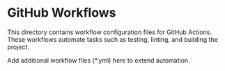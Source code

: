 # GitHub Workflows

This directory contains workflow configuration files for GitHub Actions.
These workflows automate tasks such as testing, linting, and building the
project.

Add additional workflow files (\*.yml) here to extend automation.
